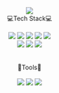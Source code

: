 <div align="center">
  <img src="https://capsule-render.vercel.app/api?type=waving&color=auto&height=200&section=header&text=Welcome_MinSeong_Github!&fontSize=50" />
</div>

<div align="center">
	<div align="center">
		💻Tech Stack💻
	</div> <br>
	<img src="https://img.shields.io/badge/Java-007396?style=flat&logo=Java&logoColor=white" />
	<img src="https://img.shields.io/badge/HTML5-E34F26?style=flat&logo=HTML5&logoColor=white" />
	<img src="https://img.shields.io/badge/CSS3-1572B6?style=flat&logo=CSS3&logoColor=white" />
	<img src="https://img.shields.io/badge/JavaScript-yellow?style=flat&logo=JavaScript&logoColor=white" />
	<img src="https://img.shields.io/badge/jQuery-4682B4?style=flat&logo=jQuery&logoColor=white" /> <br>
	<img src="https://img.shields.io/badge/Oracle SQL-FF0000?style=flat&logo=Oracle&logoColor=white" />
	<img src="https://img.shields.io/badge/Spring-008000?style=flat&logo=Spring&logoColor=white" />
	<img src="https://img.shields.io/badge/Ajax-4682B4?style=flat&logo=Ajax&logoColor=white" />
</div> <br><br>

<div align="center">
	<div align="center">
		🔨Tools🔨
	</div> <br>
	<img src="https://img.shields.io/badge/Eclipse IDE-2C2255?style=flat&logo=Eclipse&logoColor=white" />
	<img src="https://img.shields.io/badge/Spring Boot-6DB33F?style=flat&logo=Spring Boot&logoColor=white" />
	<img src="https://img.shields.io/badge/Tomcat-F8DC75?style=flat&logo=Apache Tomcat&logoColor=black" />
</div>
